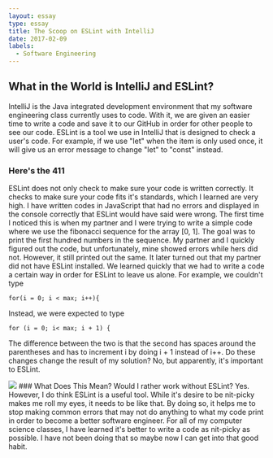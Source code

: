 ```yaml
---
layout: essay
type: essay
title: The Scoop on ESLint with IntelliJ
date: 2017-02-09
labels:
  - Software Engineering
---
```


## What in the World is IntelliJ and ESLint?

IntelliJ is the Java integrated development environment that my software engineering class currently uses to code.  With it, we are given an easier time to write a code and save it to our GitHub in order for other people to see our code.  ESLint is a tool we use in IntelliJ that is designed to check a user's code.  For example, if we use "let" when the item is only used once, it will give us an error message to change "let" to "const" instead.

### Here's the 411

ESLint does not only check to make sure your code is written correctly.  It checks to make sure your code fits it's standards, which I learned are very high.  I have written codes in JavaScript that had no errors and displayed in the console correctly that ESLint would have said were wrong.  The first time I noticed this is when my partner and I were trying to write a simple code where we use the fibonacci sequence for the array [0, 1].  The goal was to print the first hundred numbers in the sequence.  My partner and I quickly figured out the code, but unfortunately, mine showed errors while hers did not.  However, it still printed out the same.  It later turned out that my partner did not have ESLint installed.  We learned quickly that we had to write a code a certain way in order for ESLint to leave us alone.  For example, we couldn't type
```
for(i = 0; i < max; i++){
```
Instead, we were expected to type
```
for (i = 0; i< max; i + 1) {
```
The difference between the two is that the second has spaces around the parentheses and has to increment i by doing i + 1 instead of i++.  Do these changes change the result of my solution?  No, but apparently, it's important to ESLint.

<img class="ui medium right floated rounded image" src="http://img.scoop.it/EpP2iMz2XJ-uLM9dhj4MqDl72eJkfbmt4t8yenImKBVvK0kTmF0xjctABnaLJIm9">
### What Does This Mean?
Would I rather work without ESLint?  Yes.  However, I do think ESLint is a useful tool.  While it's desire to be nit-picky makes me roll my eyes, it needs to be like that.  By doing so, it helps me to stop making common errors that may not do anything to what my code print in order to become a better software engineer.  For all of my computer science classes, I have learned it's better to write a code as nit-picky as possible.  I have not been doing that so maybe now I can get into that good habit.
